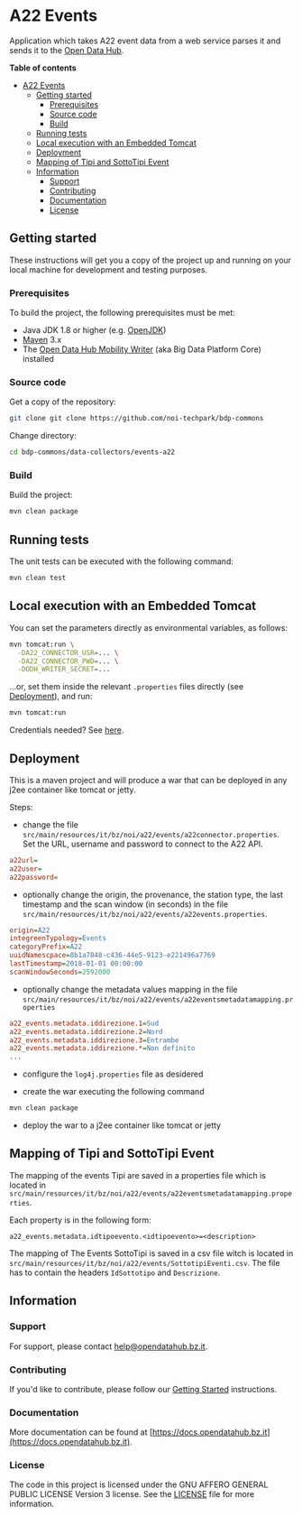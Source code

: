 # A22 Events

Application which takes A22 event data from a web service parses it and sends it
to the [Open Data Hub](https://opendatahub.bz.it).

**Table of contents**
- [A22 Events](#a22-events)
	- [Getting started](#getting-started)
		- [Prerequisites](#prerequisites)
		- [Source code](#source-code)
		- [Build](#build)
	- [Running tests](#running-tests)
	- [Local execution with an Embedded Tomcat](#local-execution-with-an-embedded-tomcat)
	- [Deployment](#deployment)
	- [Mapping of Tipi and SottoTipi Event](#mapping-of-tipi-and-sottotipi-event)
	- [Information](#information)
		- [Support](#support)
		- [Contributing](#contributing)
		- [Documentation](#documentation)
		- [License](#license)

## Getting started

These instructions will get you a copy of the project up and running on your
local machine for development and testing purposes.

### Prerequisites

To build the project, the following prerequisites must be met:

- Java JDK 1.8 or higher (e.g. [OpenJDK](https://openjdk.java.net/))
- [Maven](https://maven.apache.org/) 3.x
- The [Open Data Hub Mobility Writer](https://github.com/noi-techpark/bdp-core)
  (aka Big Data Platform Core) installed

### Source code

Get a copy of the repository:

```bash
git clone git clone https://github.com/noi-techpark/bdp-commons
```

Change directory:

```bash
cd bdp-commons/data-collectors/events-a22
```

### Build

Build the project:

```bash
mvn clean package
```

## Running tests

The unit tests can be executed with the following command:

```bash
mvn clean test
```

## Local execution with an Embedded Tomcat

You can set the parameters directly as environmental variables, as follows:
```bash
mvn tomcat:run \
  -DA22_CONNECTOR_USR=... \
  -DA22_CONNECTOR_PWD=... \
  -DODH_WRITER_SECRET=...
```

...or, set them inside the relevant `.properties` files directly (see [Deployment](#deployment)), and run:
```bash
mvn tomcat:run
```

Credentials needed? See
[here](https://github.com/noi-techpark/odh-docs/wiki/Contributor-Guidelines:-Credentials).

## Deployment

This is a maven project and will produce a war that can be deployed in any j2ee
container like tomcat or jetty.

Steps:

* change the file
  `src/main/resources/it/bz/noi/a22/events/a22connector.properties`. Set the
  URL, username and password to connect to the A22 API.

```ini
a22url=
a22user=
a22password=
```

* optionally change the origin, the provenance, the station type, the last
  timestamp and the scan window (in seconds) in the file
  `src/main/resources/it/bz/noi/a22/events/a22events.properties`.

```ini
origin=A22
integreenTypology=Events
categoryPrefix=A22
uuidNamescpace=8b1a7848-c436-44e5-9123-e221496a7769
lastTimestamp=2018-01-01 00:00:00
scanWindowSeconds=2592000
```

* optionally change the metadata values mapping in the file
  `src/main/resources/it/bz/noi/a22/events/a22eventsmetadatamapping.properties`

```ini
a22_events.metadata.iddirezione.1=Sud
a22_events.metadata.iddirezione.2=Nord
a22_events.metadata.iddirezione.3=Entrambe
a22_events.metadata.iddirezione.*=Non definito
...
```

* configure the `log4j.properties` file as desidered

* create the war executing the following command

```bash
mvn clean package
```

* deploy the war to a j2ee container like tomcat or jetty

## Mapping of Tipi and SottoTipi Event

The mapping of the events Tipi are saved in a properties file which is located
in `src/main/resources/it/bz/noi/a22/events/a22eventsmetadatamapping.properties`.

Each property is in the following form:
```
a22_events.metadata.idtipoevento.<idtipoevento>=<description>
```

The mapping of The Events SottoTipi is saved in a csv file witch is located in
`src/main/resources/it/bz/noi/a22/events/SottotipiEventi.csv`. The file has to
contain the headers `IdSottotipo` and `Descrizione`.

## Information

### Support

For support, please contact [help@opendatahub.bz.it](mailto:help@opendatahub.bz.it).

### Contributing

If you'd like to contribute, please follow our [Getting
Started](https://github.com/noi-techpark/odh-docs/wiki/Contributor-Guidelines:-Getting-started)
instructions.

### Documentation

More documentation can be found at
[https://docs.opendatahub.bz.it](https://docs.opendatahub.bz.it).

### License

The code in this project is licensed under the GNU AFFERO GENERAL PUBLIC LICENSE
Version 3 license. See the [LICENSE](../../LICENSE) file for more information.
